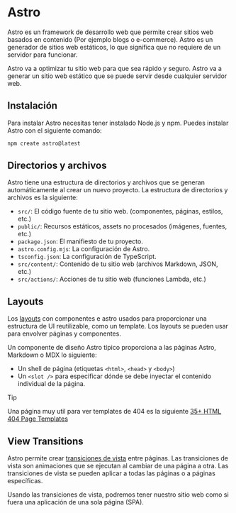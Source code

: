 # Astro

Astro es un framework de desarrollo web que permite crear sitios web basados en contenido (Por ejemplo blogs o e-commerce). Astro es un generador de sitios web estáticos, lo que significa que no requiere de un servidor para funcionar.

Astro va a optimizar tu sitio web para que sea rápido y seguro. Astro va a generar un sitio web estático que se puede servir desde cualquier servidor web.

## Instalación

Para instalar Astro necesitas tener instalado Node.js y npm. Puedes instalar Astro con el siguiente comando:

```bash
npm create astro@latest
```


## Directorios y archivos

Astro tiene una estructura de directorios y archivos que se generan automáticamente al crear un nuevo proyecto. La estructura de directorios y archivos es la siguiente:

- `src/`: El código fuente de tu sitio web. (componentes, páginas, estilos, etc.)
- `public/`: Recursos estáticos, assets no procesados (imágenes, fuentes, etc.)
- `package.json`: El manifiesto de tu proyecto.
- `astro.config.mjs`: La configuración de Astro.
- `tsconfig.json`: La configuración de TypeScript.
- `src/content/`: Contenido de tu sitio web (archivos Markdown, JSON, etc.)
- `src/actions/`: Acciones de tu sitio web (funciones Lambda, etc.)

## Layouts

Los [layouts](https://docs.astro.build/en/basics/layouts/) con componentes e astro usados para proporcionar una estructura de UI reutilizable, como un template. Los layouts se pueden usar para envolver páginas y componentes.

Un componente de diseño Astro típico proporciona a las páginas Astro, Markdown o MDX lo siguiente:

- Un shell de página (etiquetas `<html>`, `<head>` y `<body>`) 
- Un `<slot />` para especificar dónde se debe inyectar el contenido individual de la página.


> [!TIP]
> Una página muy util para ver templates de 404 es la siguiente [35+ HTML 404 Page Templates](https://dev.to/stackfindover/35-html-404-page-templates-5bge)

## View Transitions

Astro permite crear [transiciones de vista](https://docs.astro.build/en/guides/view-transitions/#adding-view-transitions-to-a-page) entre páginas. Las transiciones de vista son animaciones que se ejecutan al cambiar de una página a otra. Las transiciones de vista se pueden aplicar a todas las páginas o a páginas específicas.

Usando las transiciones de vista, podremos tener nuestro sitio web como si fuera una aplicación de una sola página (SPA).